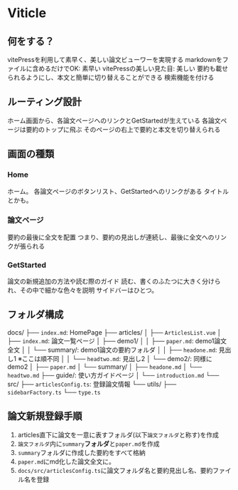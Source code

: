 # Viticle

## 何をする？

vitePressを利用して素早く、美しい論文ビューワーを実現する
    markdownをファイルに含めるだけでOK: 素早い
    vitePressの美しい見た目: 美しい
要約も載せられるようにし、本文と簡単に切り替えることができる
検索機能を付ける

## ルーティング設計

ホーム画面から、各論文ページへのリンクとGetStartedが生えている
各論文ページは要約のトップに飛ぶ
そのページの右上で要約と本文を切り替えられる

## 画面の種類

### Home

ホーム。
各論文ページのボタンリスト、GetStartedへのリンクがある
タイトルとかも。

### 論文ページ

要約の最後に全文を配置
つまり、要約の見出しが連続し、最後に全文へのリンクが張られる

### GetStarted

論文の新規追加の方法や読む際のガイド
読む、書くのふたつに大きく分けられ、その中で細かな色々を説明
サイドバーはひとつ。

## フォルダ構成

docs/
├── `index.md`: HomePage
├── articles/
│   ├── `ArticlesList.vue`
│   ├── `index.md`: 論文一覧ページ
│   ├── demo1/
│   │   ├── `paper.md`: demo1論文全文
│   │   └── summary/: demo1論文の要約フォルダ
│   │       ├── `headone.md`: 見出し1 ※ここは順不同
│   │       └── `headtwo.md`: 見出し2
│   └── demo2/: 同様にdemo2
│       ├── `paper.md`
│       └── summary/
│           ├── `headone.md`
│           └── `headtwo.md`
├── guide/: 使い方ガイドページ
│   └── `introduction.md`
└── src/
    ├── `articlesConfig.ts`: 登録論文情報
    └── utils/
        ├── `sidebarFactory.ts`
        └── `type.ts`

## 論文新規登録手順

1. articles直下に論文を一意に表すフォルダ(以下`論文フォルダ`と称す)を作成
2. `論文フォルダ`内に`summary`**フォルダ**と`paper.md`を作成
3. `summary`フォルダに作成した要約をすべて格納
4. `paper.md`にmd化した論文全文に。
5. `docs/src/articlesConfig.ts`に論文フォルダ名と要約見出し名、要約ファイル名を登録
